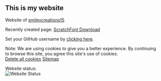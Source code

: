 <h2>This is my website</h2>
<p>Website of <a href="https://github.com/smileycreations15/">smileycreations15</a></p>
<p>Recently created page: <a href="https://smileycreations15.github.io/ScratchFont">ScratchFont Download</a></p>
<p>Set your GitHub username by <a href="https://smileycreations15.github.io/Setup-Username">clicking here</a>.</p>


Note: We are using cookies to give you a better experience. By continuing to browse this site, you agree this site's use of cookies. <br />
<a href="https://smileycreations15.github.io/Delete-Cookies">Delete all cookies</a>
<a href="https://smileycreations15.github.io/Sitemap">Sitemap</a>

Website status: <br />![Website Status](https://smileycreations15.github.io/files/status/smileycreations15.github.io/5F8015E0-2504-439A-85D0-37EC0342F4DF.svg)
